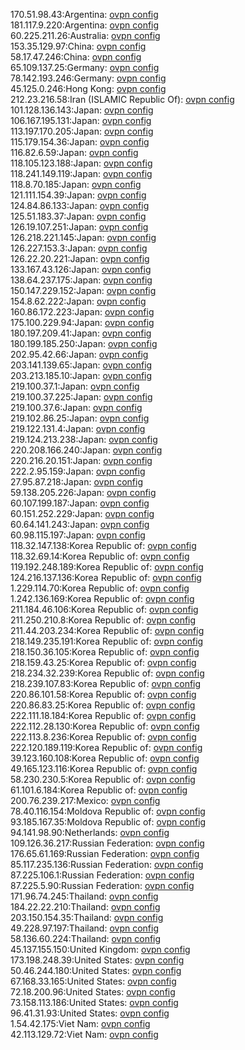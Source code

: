 170.51.98.43:Argentina: [ovpn config](vpn/170_51_98_43.ovpn)  
181.117.9.220:Argentina: [ovpn config](vpn/181_117_9_220.ovpn)  
60.225.211.26:Australia: [ovpn config](vpn/60_225_211_26.ovpn)  
153.35.129.97:China: [ovpn config](vpn/153_35_129_97.ovpn)  
58.17.47.246:China: [ovpn config](vpn/58_17_47_246.ovpn)  
65.109.137.25:Germany: [ovpn config](vpn/65_109_137_25.ovpn)  
78.142.193.246:Germany: [ovpn config](vpn/78_142_193_246.ovpn)  
45.125.0.246:Hong Kong: [ovpn config](vpn/45_125_0_246.ovpn)  
212.23.216.58:Iran (ISLAMIC Republic Of): [ovpn config](vpn/212_23_216_58.ovpn)  
101.128.136.143:Japan: [ovpn config](vpn/101_128_136_143.ovpn)  
106.167.195.131:Japan: [ovpn config](vpn/106_167_195_131.ovpn)  
113.197.170.205:Japan: [ovpn config](vpn/113_197_170_205.ovpn)  
115.179.154.36:Japan: [ovpn config](vpn/115_179_154_36.ovpn)  
116.82.6.59:Japan: [ovpn config](vpn/116_82_6_59.ovpn)  
118.105.123.188:Japan: [ovpn config](vpn/118_105_123_188.ovpn)  
118.241.149.119:Japan: [ovpn config](vpn/118_241_149_119.ovpn)  
118.8.70.185:Japan: [ovpn config](vpn/118_8_70_185.ovpn)  
121.111.154.39:Japan: [ovpn config](vpn/121_111_154_39.ovpn)  
124.84.86.133:Japan: [ovpn config](vpn/124_84_86_133.ovpn)  
125.51.183.37:Japan: [ovpn config](vpn/125_51_183_37.ovpn)  
126.19.107.251:Japan: [ovpn config](vpn/126_19_107_251.ovpn)  
126.218.221.145:Japan: [ovpn config](vpn/126_218_221_145.ovpn)  
126.227.153.3:Japan: [ovpn config](vpn/126_227_153_3.ovpn)  
126.22.20.221:Japan: [ovpn config](vpn/126_22_20_221.ovpn)  
133.167.43.126:Japan: [ovpn config](vpn/133_167_43_126.ovpn)  
138.64.237.175:Japan: [ovpn config](vpn/138_64_237_175.ovpn)  
150.147.229.152:Japan: [ovpn config](vpn/150_147_229_152.ovpn)  
154.8.62.222:Japan: [ovpn config](vpn/154_8_62_222.ovpn)  
160.86.172.223:Japan: [ovpn config](vpn/160_86_172_223.ovpn)  
175.100.229.94:Japan: [ovpn config](vpn/175_100_229_94.ovpn)  
180.197.209.41:Japan: [ovpn config](vpn/180_197_209_41.ovpn)  
180.199.185.250:Japan: [ovpn config](vpn/180_199_185_250.ovpn)  
202.95.42.66:Japan: [ovpn config](vpn/202_95_42_66.ovpn)  
203.141.139.65:Japan: [ovpn config](vpn/203_141_139_65.ovpn)  
203.213.185.10:Japan: [ovpn config](vpn/203_213_185_10.ovpn)  
219.100.37.1:Japan: [ovpn config](vpn/219_100_37_1.ovpn)  
219.100.37.225:Japan: [ovpn config](vpn/219_100_37_225.ovpn)  
219.100.37.6:Japan: [ovpn config](vpn/219_100_37_6.ovpn)  
219.102.86.25:Japan: [ovpn config](vpn/219_102_86_25.ovpn)  
219.122.131.4:Japan: [ovpn config](vpn/219_122_131_4.ovpn)  
219.124.213.238:Japan: [ovpn config](vpn/219_124_213_238.ovpn)  
220.208.166.240:Japan: [ovpn config](vpn/220_208_166_240.ovpn)  
220.216.20.151:Japan: [ovpn config](vpn/220_216_20_151.ovpn)  
222.2.95.159:Japan: [ovpn config](vpn/222_2_95_159.ovpn)  
27.95.87.218:Japan: [ovpn config](vpn/27_95_87_218.ovpn)  
59.138.205.226:Japan: [ovpn config](vpn/59_138_205_226.ovpn)  
60.107.199.187:Japan: [ovpn config](vpn/60_107_199_187.ovpn)  
60.151.252.229:Japan: [ovpn config](vpn/60_151_252_229.ovpn)  
60.64.141.243:Japan: [ovpn config](vpn/60_64_141_243.ovpn)  
60.98.115.197:Japan: [ovpn config](vpn/60_98_115_197.ovpn)  
118.32.147.138:Korea Republic of: [ovpn config](vpn/118_32_147_138.ovpn)  
118.32.69.14:Korea Republic of: [ovpn config](vpn/118_32_69_14.ovpn)  
119.192.248.189:Korea Republic of: [ovpn config](vpn/119_192_248_189.ovpn)  
124.216.137.136:Korea Republic of: [ovpn config](vpn/124_216_137_136.ovpn)  
1.229.114.70:Korea Republic of: [ovpn config](vpn/1_229_114_70.ovpn)  
1.242.136.169:Korea Republic of: [ovpn config](vpn/1_242_136_169.ovpn)  
211.184.46.106:Korea Republic of: [ovpn config](vpn/211_184_46_106.ovpn)  
211.250.210.8:Korea Republic of: [ovpn config](vpn/211_250_210_8.ovpn)  
211.44.203.234:Korea Republic of: [ovpn config](vpn/211_44_203_234.ovpn)  
218.149.235.191:Korea Republic of: [ovpn config](vpn/218_149_235_191.ovpn)  
218.150.36.105:Korea Republic of: [ovpn config](vpn/218_150_36_105.ovpn)  
218.159.43.25:Korea Republic of: [ovpn config](vpn/218_159_43_25.ovpn)  
218.234.32.239:Korea Republic of: [ovpn config](vpn/218_234_32_239.ovpn)  
218.239.107.83:Korea Republic of: [ovpn config](vpn/218_239_107_83.ovpn)  
220.86.101.58:Korea Republic of: [ovpn config](vpn/220_86_101_58.ovpn)  
220.86.83.25:Korea Republic of: [ovpn config](vpn/220_86_83_25.ovpn)  
222.111.18.184:Korea Republic of: [ovpn config](vpn/222_111_18_184.ovpn)  
222.112.28.130:Korea Republic of: [ovpn config](vpn/222_112_28_130.ovpn)  
222.113.8.236:Korea Republic of: [ovpn config](vpn/222_113_8_236.ovpn)  
222.120.189.119:Korea Republic of: [ovpn config](vpn/222_120_189_119.ovpn)  
39.123.160.108:Korea Republic of: [ovpn config](vpn/39_123_160_108.ovpn)  
49.165.123.116:Korea Republic of: [ovpn config](vpn/49_165_123_116.ovpn)  
58.230.230.5:Korea Republic of: [ovpn config](vpn/58_230_230_5.ovpn)  
61.101.6.184:Korea Republic of: [ovpn config](vpn/61_101_6_184.ovpn)  
200.76.239.217:Mexico: [ovpn config](vpn/200_76_239_217.ovpn)  
78.40.116.154:Moldova Republic of: [ovpn config](vpn/78_40_116_154.ovpn)  
93.185.167.35:Moldova Republic of: [ovpn config](vpn/93_185_167_35.ovpn)  
94.141.98.90:Netherlands: [ovpn config](vpn/94_141_98_90.ovpn)  
109.126.36.217:Russian Federation: [ovpn config](vpn/109_126_36_217.ovpn)  
176.65.61.169:Russian Federation: [ovpn config](vpn/176_65_61_169.ovpn)  
85.117.235.136:Russian Federation: [ovpn config](vpn/85_117_235_136.ovpn)  
87.225.106.1:Russian Federation: [ovpn config](vpn/87_225_106_1.ovpn)  
87.225.5.90:Russian Federation: [ovpn config](vpn/87_225_5_90.ovpn)  
171.96.74.245:Thailand: [ovpn config](vpn/171_96_74_245.ovpn)  
184.22.22.210:Thailand: [ovpn config](vpn/184_22_22_210.ovpn)  
203.150.154.35:Thailand: [ovpn config](vpn/203_150_154_35.ovpn)  
49.228.97.197:Thailand: [ovpn config](vpn/49_228_97_197.ovpn)  
58.136.60.224:Thailand: [ovpn config](vpn/58_136_60_224.ovpn)  
45.137.155.150:United Kingdom: [ovpn config](vpn/45_137_155_150.ovpn)  
173.198.248.39:United States: [ovpn config](vpn/173_198_248_39.ovpn)  
50.46.244.180:United States: [ovpn config](vpn/50_46_244_180.ovpn)  
67.168.33.165:United States: [ovpn config](vpn/67_168_33_165.ovpn)  
72.18.200.96:United States: [ovpn config](vpn/72_18_200_96.ovpn)  
73.158.113.186:United States: [ovpn config](vpn/73_158_113_186.ovpn)  
96.41.31.93:United States: [ovpn config](vpn/96_41_31_93.ovpn)  
1.54.42.175:Viet Nam: [ovpn config](vpn/1_54_42_175.ovpn)  
42.113.129.72:Viet Nam: [ovpn config](vpn/42_113_129_72.ovpn)  
